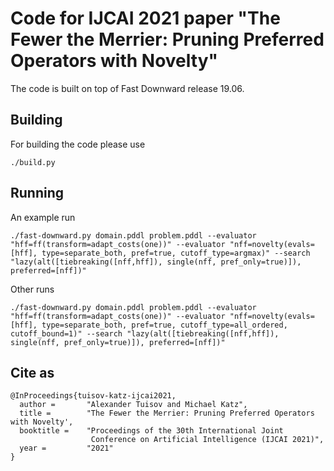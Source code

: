 # Code for IJCAI 2021 paper "The Fewer the Merrier: Pruning Preferred Operators with Novelty"

The code is built on top of Fast Downward release 19.06. 

## Building
For building the code please use
```
./build.py
```

## Running
An example run
```
./fast-downward.py domain.pddl problem.pddl --evaluator "hff=ff(transform=adapt_costs(one))" --evaluator "nff=novelty(evals=[hff], type=separate_both, pref=true, cutoff_type=argmax)" --search "lazy(alt([tiebreaking([nff,hff]), single(nff, pref_only=true)]), preferred=[nff])"
```

Other runs
```
./fast-downward.py domain.pddl problem.pddl --evaluator "hff=ff(transform=adapt_costs(one))" --evaluator "nff=novelty(evals=[hff], type=separate_both, pref=true, cutoff_type=all_ordered, cutoff_bound=1)" --search "lazy(alt([tiebreaking([nff,hff]), single(nff, pref_only=true)]), preferred=[nff])"
```

## Cite as

```
@InProceedings{tuisov-katz-ijcai2021,
  author =       "Alexander Tuisov and Michael Katz",
  title =        "The Fewer the Merrier: Pruning Preferred Operators with Novelty',
  booktitle =    "Proceedings of the 30th International Joint
                  Conference on Artificial Intelligence (IJCAI 2021)",
  year =         "2021"
}
```

